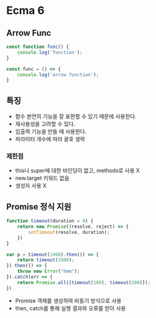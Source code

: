 # Ecma 6

## Arrow Func

```javascript
const function func() {
    console.log('function');
}
```

```javascript
const func = () => {
    console.log('arrow function');
}
```
## 특징

- 함수 본연의 기능을 잘 표현할 수 있기 때문에 사용한다.
- 재사용성을 고려할 수 있다.
- 입출력 기능을 만들 때 사용한다.
- 파라미터 개수에 따라 괄호 생략

### 제한점

- this나 super에 대한 바인딩이 없고, methods로 사용 X
- new.target 키워드 없음
- 생성자 사용 X

## Promise 정식 지원

```javascript
function timeout(duration = 0) {
    return new Promise((resolve, reject) => {
        setTimeout(resolve, duration);
    })
}

var p = timeout(1000).then(() => {
    return timeout(2000);
}).then(() => {
    throw new Error("hmm");
}).catch(err => {
    return Promise.all([timeout(100), timeout(200)]);
})
```

- Promise 객체를 생성하여 비동기 방식으로 사용
- then, catch를 통해 실행 결과와 오류를 받아 사용